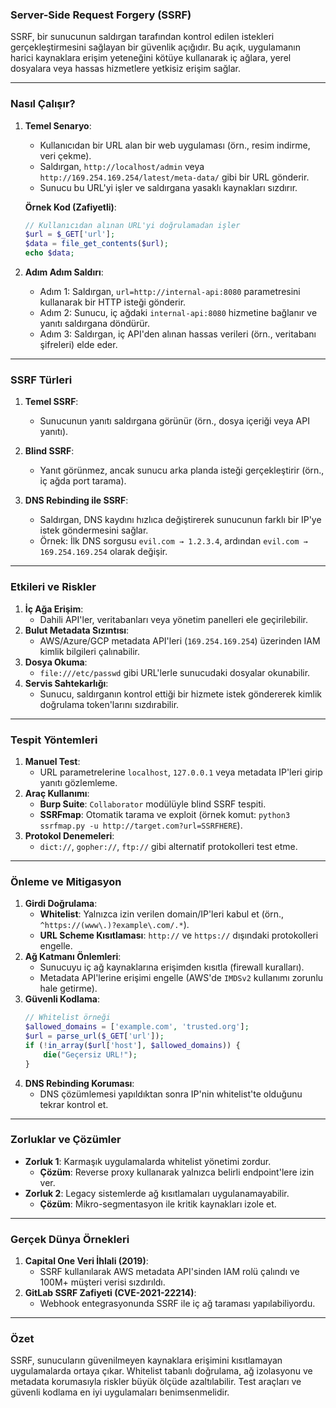 ### **Server-Side Request Forgery (SSRF)**  
SSRF, bir sunucunun saldırgan tarafından kontrol edilen istekleri gerçekleştirmesini sağlayan bir güvenlik açığıdır. Bu açık, uygulamanın harici kaynaklara erişim yeteneğini kötüye kullanarak iç ağlara, yerel dosyalara veya hassas hizmetlere yetkisiz erişim sağlar.

---

### **Nasıl Çalışır?**  
1. **Temel Senaryo**:  
   - Kullanıcıdan bir URL alan bir web uygulaması (örn., resim indirme, veri çekme).  
   - Saldırgan, `http://localhost/admin` veya `http://169.254.169.254/latest/meta-data/` gibi bir URL gönderir.  
   - Sunucu bu URL'yi işler ve saldırgana yasaklı kaynakları sızdırır.  

   **Örnek Kod (Zafiyetli)**:  
   ```php
   // Kullanıcıdan alınan URL'yi doğrulamadan işler
   $url = $_GET['url'];
   $data = file_get_contents($url);
   echo $data;
   ```

2. **Adım Adım Saldırı**:  
   - Adım 1: Saldırgan, `url=http://internal-api:8080` parametresini kullanarak bir HTTP isteği gönderir.  
   - Adım 2: Sunucu, iç ağdaki `internal-api:8080` hizmetine bağlanır ve yanıtı saldırgana döndürür.  
   - Adım 3: Saldırgan, iç API'den alınan hassas verileri (örn., veritabanı şifreleri) elde eder.

---

### **SSRF Türleri**  
1. **Temel SSRF**:  
   - Sunucunun yanıtı saldırgana görünür (örn., dosya içeriği veya API yanıtı).  

2. **Blind SSRF**:  
   - Yanıt görünmez, ancak sunucu arka planda isteği gerçekleştirir (örn., iç ağda port tarama).  

3. **DNS Rebinding ile SSRF**:  
   - Saldırgan, DNS kaydını hızlıca değiştirerek sunucunun farklı bir IP'ye istek göndermesini sağlar.  
   - Örnek: İlk DNS sorgusu `evil.com → 1.2.3.4`, ardından `evil.com → 169.254.169.254` olarak değişir.

---

### **Etkileri ve Riskler**  
1. **İç Ağa Erişim**:  
   - Dahili API'ler, veritabanları veya yönetim panelleri ele geçirilebilir.  
2. **Bulut Metadata Sızıntısı**:  
   - AWS/Azure/GCP metadata API'leri (`169.254.169.254`) üzerinden IAM kimlik bilgileri çalınabilir.  
3. **Dosya Okuma**:  
   - `file:///etc/passwd` gibi URL'lerle sunucudaki dosyalar okunabilir.  
4. **Servis Sahtekarlığı**:  
   - Sunucu, saldırganın kontrol ettiği bir hizmete istek göndererek kimlik doğrulama token'larını sızdırabilir.

---

### **Tespit Yöntemleri**  
1. **Manuel Test**:  
   - URL parametrelerine `localhost`, `127.0.0.1` veya metadata IP'leri girip yanıtı gözlemleme.  
2. **Araç Kullanımı**:  
   - **Burp Suite**: `Collaborator` modülüyle blind SSRF tespiti.  
   - **SSRFmap**: Otomatik tarama ve exploit (örnek komut: `python3 ssrfmap.py -u http://target.com?url=SSRFHERE`).  
3. **Protokol Denemeleri**:  
   - `dict://`, `gopher://`, `ftp://` gibi alternatif protokolleri test etme.

---

### **Önleme ve Mitigasyon**  
1. **Girdi Doğrulama**:  
   - **Whitelist**: Yalnızca izin verilen domain/IP'leri kabul et (örn., `^https://(www\.)?example\.com/.*`).  
   - **URL Scheme Kısıtlaması**: `http://` ve `https://` dışındaki protokolleri engelle.  
2. **Ağ Katmanı Önlemleri**:  
   - Sunucuyu iç ağ kaynaklarına erişimden kısıtla (firewall kuralları).  
   - Metadata API'lerine erişimi engelle (AWS'de `IMDSv2` kullanımı zorunlu hale getirme).  
3. **Güvenli Kodlama**:  
   ```php
   // Whitelist örneği
   $allowed_domains = ['example.com', 'trusted.org'];
   $url = parse_url($_GET['url']);
   if (!in_array($url['host'], $allowed_domains)) {
       die("Geçersiz URL!");
   }
   ```  
4. **DNS Rebinding Koruması**:  
   - DNS çözümlemesi yapıldıktan sonra IP'nin whitelist'te olduğunu tekrar kontrol et.  

---

### **Zorluklar ve Çözümler**  
- **Zorluk 1**: Karmaşık uygulamalarda whitelist yönetimi zordur.  
  - **Çözüm**: Reverse proxy kullanarak yalnızca belirli endpoint'lere izin ver.  
- **Zorluk 2**: Legacy sistemlerde ağ kısıtlamaları uygulanamayabilir.  
  - **Çözüm**: Mikro-segmentasyon ile kritik kaynakları izole et.  

---

### **Gerçek Dünya Örnekleri**  
1. **Capital One Veri İhlali (2019)**:  
   - SSRF kullanılarak AWS metadata API'sinden IAM rolü çalındı ve 100M+ müşteri verisi sızdırıldı.  
2. **GitLab SSRF Zafiyeti (CVE-2021-22214)**:  
   - Webhook entegrasyonunda SSRF ile iç ağ taraması yapılabiliyordu.

---

### **Özet**  
SSRF, sunucuların güvenilmeyen kaynaklara erişimini kısıtlamayan uygulamalarda ortaya çıkar. Whitelist tabanlı doğrulama, ağ izolasyonu ve metadata korumasıyla riskler büyük ölçüde azaltılabilir. Test araçları ve güvenli kodlama en iyi uygulamaları benimsenmelidir.